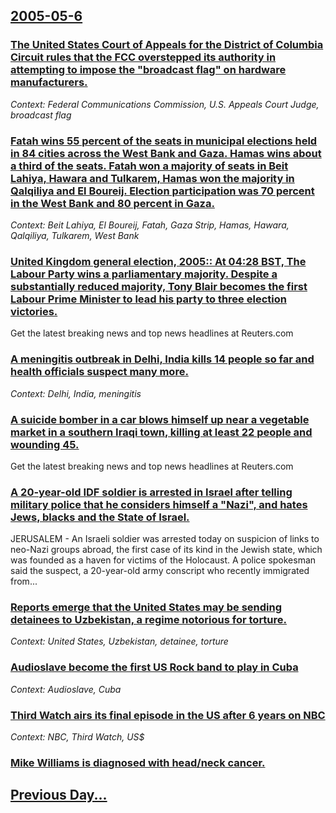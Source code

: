 ## [2005-05-6](/news/2005/05/6/index.md)

### [ The United States Court of Appeals for the District of Columbia Circuit rules that the FCC overstepped its authority in attempting to impose the "broadcast flag" on hardware manufacturers. ](/news/2005/05/6/the-united-states-court-of-appeals-for-the-district-of-columbia-circuit-rules-that-the-fcc-overstepped-its-authority-in-attempting-to-impos.md)
_Context: Federal Communications Commission, U.S. Appeals Court Judge, broadcast flag_

### [ Fatah wins 55 percent of the seats in municipal elections held in 84 cities across the West Bank and Gaza. Hamas wins about a third of the seats. Fatah won a majority of seats in Beit Lahiya, Hawara and Tulkarem, Hamas won the majority in Qalqiliya and El Boureij. Election participation was 70 percent in the West Bank and 80 percent in Gaza. ](/news/2005/05/6/fatah-wins-55-percent-of-the-seats-in-municipal-elections-held-in-84-cities-across-the-west-bank-and-gaza-hamas-wins-about-a-third-of-the.md)
_Context: Beit Lahiya, El Boureij, Fatah, Gaza Strip, Hamas, Hawara, Qalqiliya, Tulkarem, West Bank_

### [ United Kingdom general election, 2005:: At 04:28 BST, The Labour Party wins a parliamentary majority. Despite a substantially reduced majority, Tony Blair becomes the first Labour Prime Minister to lead his party to three election victories. ](/news/2005/05/6/united-kingdom-general-election-2005-at-04-28-bst-the-labour-party-wins-a-parliamentary-majority-despite-a-substantially-reduced-major.md)
Get the latest breaking news and top news headlines at Reuters.com

### [ A meningitis outbreak in Delhi, India kills 14 people so far and health officials suspect many more. ](/news/2005/05/6/a-meningitis-outbreak-in-delhi-india-kills-14-people-so-far-and-health-officials-suspect-many-more.md)
_Context: Delhi, India, meningitis_

### [ A suicide bomber in a car blows himself up near a vegetable market in a southern Iraqi town, killing at least 22 people and wounding 45. ](/news/2005/05/6/a-suicide-bomber-in-a-car-blows-himself-up-near-a-vegetable-market-in-a-southern-iraqi-town-killing-at-least-22-people-and-wounding-45.md)
Get the latest breaking news and top news headlines at Reuters.com

### [ A 20-year-old IDF soldier is arrested in Israel after telling military police that he considers himself a "Nazi", and hates Jews, blacks and the State of Israel. ](/news/2005/05/6/a-20-year-old-idf-soldier-is-arrested-in-israel-after-telling-military-police-that-he-considers-himself-a-nazi-and-hates-jews-blacks-an.md)
JERUSALEM - An Israeli soldier was arrested today on suspicion of links to neo-Nazi groups abroad, the first case of its kind in the Jewish state, which was founded as a haven for victims of the Holocaust. A police spokesman said the suspect, a 20-year-old army conscript who recently immigrated from...

### [ Reports emerge that the United States may be sending detainees to Uzbekistan, a regime notorious for torture. ](/news/2005/05/6/reports-emerge-that-the-united-states-may-be-sending-detainees-to-uzbekistan-a-regime-notorious-for-torture.md)
_Context: United States, Uzbekistan, detainee, torture_

### [ Audioslave become the first US Rock band to play in Cuba](/news/2005/05/6/audioslave-become-the-first-us-rock-band-to-play-in-cuba.md)
_Context: Audioslave, Cuba_

### [ Third Watch airs its final episode in the US after 6 years on NBC](/news/2005/05/6/third-watch-airs-its-final-episode-in-the-us-after-6-years-on-nbc.md)
_Context: NBC, Third Watch, US$_

### [ Mike Williams is diagnosed with head/neck cancer.](/news/2005/05/6/mike-williams-is-diagnosed-with-head-neck-cancer.md)
## [Previous Day...](/news/2005/05/5/index.md)

